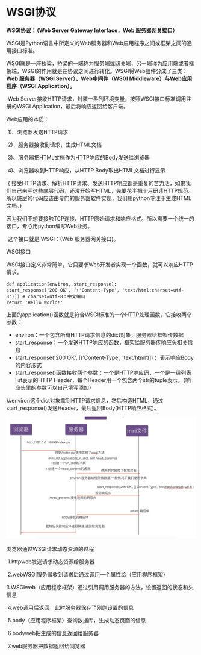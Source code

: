 # WSGI协议		

**WSGI协议：（Web Server Gateway Interface，Web 服务器网关接口）**

​    WSGI是Python语言中所定义的Web服务器和Web应用程序之间或框架之间的通用接口标准。

​    WSGI就是一座桥梁，桥梁的一端称为服务端或网关端，另一端称为应用端或者框架端，WSGI的作用就是在协议之间进行转化。WSGI将Web组件分成了三类：**Web 服务器（WSGI Server）、Web中间件（WSGI Middleware）与Web应用程序（WSGI Application）。**

​    Web Server接收HTTP请求，封装一系列环境变量，按照WSGI接口标准调用注册的WSGI Application，最后将响应返回给客户端。

Web应用的本质：

​        1)、浏览器发送HTTP请求  

​        2)、服务器接收到请求，生成HTML文档

​        3)、服务器把HTML文档作为HTTP响应的Body发送给浏览器

​        4)、浏览器收到HTTP响应，从HTTP Body取出HTML文档进行显示

 

​        { 接受HTTP请求、解析HTTP请求、发送HTTP响应都是重复的苦力活，如果我们自己来写这些底层代码，还没开始写HTML，先要花半把个月研读HTTP规范。所以底层的代码应该由专门的服务器软件实现，我们用python专注于生成HTML文档。}

​        因为我们不想要接触TCP连接、HTTP原始请求和响应格式。所以需要一个统一的接口，专心用python编写Web业务。

​        这个接口就是 WSGI：(Web 服务器网关接口)。

 

WSGI接口

​    WSGI接口定义非常简单，它只要求Web开发者实现一个函数，就可以响应HTTP请求。

```
def application(environ, start_response):
start_response('200 OK', [('Content-Type', 'text/html;charset=utf-8')]) # charset=utf-8：中文编码
return 'Hello World!'
```

上面的application()函数就是符合WSGI标准的一个HTTP处理函数，它接收两个参数：

- environ：一个包含所有HTTP请求信息的dict对象，服务器给框架传数据
- start_response：一个发送HTTP响应的函数，框架给服务器传响应头相关信息
- start_response('200 OK', [('Content-Type', 'text/html')])： 表示响应Body的内容形式 
- start_response()函数接收两个参数：一个是HTTP响应码，一个是一组列表list表示的HTTP Header，每个Header用一个包含两个str的tuple表示。（响应头里的参数可以自己填写添加）

从environ这个dict对象拿到HTTP请求信息，然后构造HTML，通过start_response()发送Header，最后返回Body(HTTP响应格式)。

![img](./image/wsgi.png)

 

浏览器通过WSGI请求动态资源的过程

​    1.httpweb发送请求动态资源给服务器

​    2.webWSGI服务器收到请求后通过调用一个属性给（应用程序框架）

​    3.WSGIweb（应用程序框架）通过引用调用服务器的方法，设置返回的状态和头信息

​    4.web调用后返回，此时服务器保存了刚刚设置的信息

​    5.body（应用程序框架）查询数据库，生成动态页面的信息

​    6.bodyweb把生成的信息返回给服务器

​    7.web服务器把数据返回给浏览器